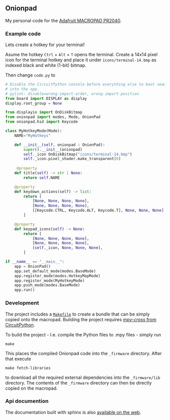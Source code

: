 ## Onionpad

My personal code for the [Adafruit MACROPAD PR2040][adafruit_macropad].

### Example code

Lets create a hotkey for your terminal!

Asume the hotkey `Ctrl` + `Alt` + `T` opens the terminal.
Create a 14x14 pixel icon for the terminal hotkey and place it
under `icons/terminal-14.bmp` as indexed black and white (1-bit) bitmap.

Then change `code.py` to

```python
# Disable the CircuitPython console before everything else to boot seamlessly
# into the app.
# pylint: disable=wrong-import-order, wrong-import-position
from board import DISPLAY as display
display.root_group = None

from displayio import OnDiskBitmap
from onionpad import modes, Mode, OnionPad
from onionpad.hid import Keycode

class MyHotkeyMode(Mode):
    NAME="MyHotkeys"

    def __init__(self, onionpad : OnionPad):
        super().__init__(onionpad)
        self._icon OnDiskBitmap("icons/terminal-14.bmp")
        self._icon.pixel_shader.make_transparent(0)
    
     @property
    def title(self) -> str | None:
        return self.NAME

    @property
    def keydown_actions(self) -> list:
        return [
            [None, None, None, None],
            [None, None, None, None],
            [[Keycode.CTRL, Keycode.ALT, Keycode.T], None, None, None]
        ]

    @property
    def keypad_icons(self) -> None:
        return [
            [None, None, None, None],
            [None, None, None, None],
            [self._icon, None, None, None],
        ]

if __name__ == "__main__":
    app = OnionPad()
    app.set_default_mode(modes.BaseMode)
    app.register_mode(modes.HotkeyMapMode)
    app.register_mode(MyHotkeyMode)
    app.push_mode(modes.BaseMode)
    app.run()
```

### Development

The project includes a [`Makefile`][makefile] to create a bundle that can be
simply copied onto the macropad.
Building the project requires [*mpy-cross* from CircuitPython][mpy-cross].

To build the project - I.e. compile the Python files to .mpy files - simply run

```
make
```

This places the compiled Onionpad code into the `_firmware` directory.
After that execute

```
make fetch-libraries
```

to download all the required external dependencies into the `_firmware/lib`
directory.
The contents of the `_firmware` directory can then be directly copied on the
macropad.

### Api documention

The documentation built with sphinx is also
[available on the web][api_documentation].

  [adafruit_macropad]: https://www.adafruit.com/product/5100
  [api_documentation]: https://docs.kalehmann.de/onionpad/
  [makefile]: Makefile
  [mpy-cross]: https://github.com/adafruit/circuitpython/tree/main/mpy-cross 
